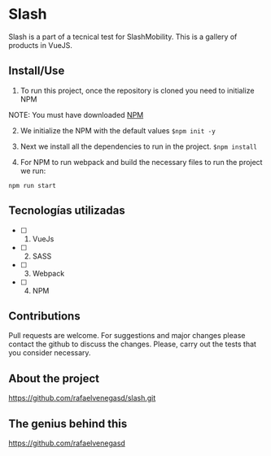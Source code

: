 # Slash
Slash is a part of a tecnical test for SlashMobility. This is a gallery of products in VueJS. 

## Install/Use
1. To run this project, once the repository is cloned you need to initialize NPM

NOTE: You must have downloaded [NPM](https://www.npmjs.com/get-npm)

2. We initialize the NPM with the default values
```$npm init -y```

3. Next we install all the dependencies to run in the project.
```$npm install```

4. For NPM to run webpack and build the necessary files to run the project we run:

```npm run start```

## Tecnologías utilizadas
- [ ] 1. VueJs
- [ ] 2. SASS
- [ ] 3. Webpack
- [ ] 4. NPM

## Contributions
Pull requests are welcome. For suggestions and major changes please contact the github to discuss the changes.
Please, carry out the tests that you consider necessary.

## About the project
https://github.com/rafaelvenegasd/slash.git

## The genius behind this
https://github.com/rafaelvenegasd
